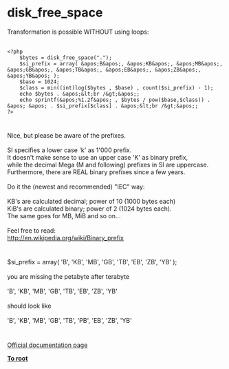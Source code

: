 # disk_free_space



Transformation is possible WITHOUT using loops:<br><br>

```
<?php 
    $bytes = disk_free_space("."); 
    $si_prefix = array( &apos;B&apos;, &apos;KB&apos;, &apos;MB&apos;, &apos;GB&apos;, &apos;TB&apos;, &apos;EB&apos;, &apos;ZB&apos;, &apos;YB&apos; );
    $base = 1024;
    $class = min((int)log($bytes , $base) , count($si_prefix) - 1);
    echo $bytes . &apos;&lt;br /&gt;&apos;;
    echo sprintf(&apos;%1.2f&apos; , $bytes / pow($base,$class)) . &apos; &apos; . $si_prefix[$class] . &apos;&lt;br /&gt;&apos;;
?>
```
  

#

Nice, but please be aware of the prefixes.<br><br>SI specifies a lower case &apos;k&apos; as 1&apos;000 prefix.<br>It doesn&apos;t make sense to use an upper case &apos;K&apos; as binary prefix,<br>while the decimal Mega (M and following) prefixes in SI are uppercase.<br>Furthermore, there are REAL binary prefixes since a few years.<br><br>Do it the (newest and recommended) "IEC" way:<br><br>KB&apos;s are calculated decimal; power of 10 (1000 bytes each)<br>KiB&apos;s are calculated binary; power of 2 (1024 bytes each).<br>The same goes for MB, MiB and so on...<br><br>Feel free to read:<br>http://en.wikipedia.org/wiki/Binary_prefix  

#

$si_prefix = array( &apos;B&apos;, &apos;KB&apos;, &apos;MB&apos;, &apos;GB&apos;, &apos;TB&apos;, &apos;EB&apos;, &apos;ZB&apos;, &apos;YB&apos; );<br><br>you are missing the petabyte after terabyte<br><br> &apos;B&apos;, &apos;KB&apos;, &apos;MB&apos;, &apos;GB&apos;, &apos;TB&apos;, &apos;EB&apos;, &apos;ZB&apos;, &apos;YB&apos; <br><br>should look like<br><br> &apos;B&apos;, &apos;KB&apos;, &apos;MB&apos;, &apos;GB&apos;, &apos;TB&apos;, &apos;PB&apos;, &apos;EB&apos;, &apos;ZB&apos;, &apos;YB&apos;  

#

[Official documentation page](https://www.php.net/manual/en/function.disk-free-space.php)

**[To root](/README.md)**